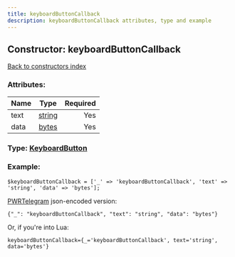 ```yaml
---
title: keyboardButtonCallback
description: keyboardButtonCallback attributes, type and example
---
```

## Constructor: keyboardButtonCallback  
[Back to constructors index](index.md)



### Attributes:

| Name     |    Type       | Required |
|----------|:-------------:|---------:|
|text|[string](../types/string.md) | Yes|
|data|[bytes](../types/bytes.md) | Yes|



### Type: [KeyboardButton](../types/KeyboardButton.md)


### Example:

```
$keyboardButtonCallback = ['_' => 'keyboardButtonCallback', 'text' => 'string', 'data' => 'bytes'];
```  

[PWRTelegram](https://pwrtelegram.xyz) json-encoded version:

```
{"_": "keyboardButtonCallback", "text": "string", "data": "bytes"}
```


Or, if you're into Lua:  


```
keyboardButtonCallback={_='keyboardButtonCallback', text='string', data='bytes'}

```


